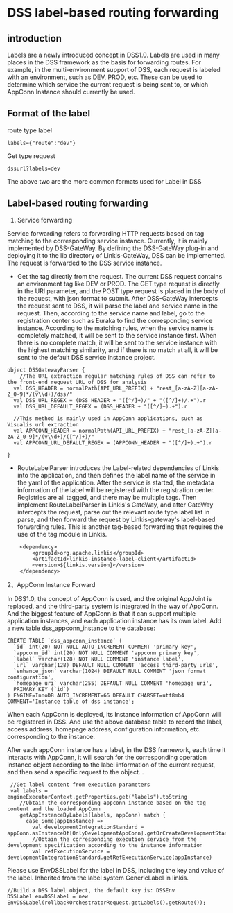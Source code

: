 # DSS label-based routing forwarding

## introduction

Labels are a newly introduced concept in DSS1.0. Labels are used in many places in the DSS framework as the basis for forwarding routes. For example, in the multi-environment support of DSS, each request is labeled with an environment, such as DEV, PROD, etc. These can be used to determine which service the current request is being sent to, or which AppConn Instance should currently be used.

## Format of the label

route type label

```
labels={"route":"dev"}
```

Get type request

```
dssurl?labels=dev
```

The above two are the more common formats used for Label in DSS

## Label-based routing forwarding

1. Service forwarding

Service forwarding refers to forwarding HTTP requests based on tag matching to the corresponding service instance. Currently, it is mainly implemented by DSS-GateWay. By defining the DSS-GateWay plug-in and deploying it to the lib directory of Linkis-GateWay, DSS can be implemented. The request is forwarded to the DSS service instance.

* Get the tag directly from the request. The current DSS request contains an environment tag like DEV or PROD. The GET type request is directly in the URl parameter, and the POST type request is placed in the body of the request, with json format to submit. After DSS-GateWay intercepts the request sent to DSS, it will parse the label and service name in the request. Then, according to the service name and label, go to the registration center such as Euraka to find the corresponding service instance. According to the matching rules, when the service name is completely matched, it will be sent to the service instance first. When there is no complete match, it will be sent to the service instance with the highest matching similarity, and if there is no match at all, it will be sent to the default DSS service instance project.

```
object DSSGatewayParser {
    //The URL extraction regular matching rules of DSS can refer to the front-end request URL of DSS for analysis
  val DSS_HEADER = normalPath(API_URL_PREFIX) + "rest_[a-zA-Z][a-zA-Z_0-9]*/(v\\d+)/dss/"
  val DSS_URL_REGEX = (DSS_HEADER + "([^/]+)/" + "([^/]+)/.+").r
  val DSS_URL_DEFAULT_REGEX = (DSS_HEADER + "([^/]+).+").r
  
  //This method is mainly used in AppConn applications, such as Visualis url extraction
  val APPCONN_HEADER = normalPath(API_URL_PREFIX) + "rest_[a-zA-Z][a-zA-Z_0-9]*/(v\\d+)/([^/]+)/"
  val APPCONN_URL_DEFAULT_REGEX = (APPCONN_HEADER + "([^/]+).+").r

}
```

* RouteLabelParser introduces the Label-related dependencies of Linkis into the application, and then defines the label name of the service in the yaml of the application. After the service is started, the metadata information of the label will be registered with the registration center. Registries are all tagged, and there may be multiple tags. Then implement RouteLabelParser in Linkis's GateWay, and after GateWay intercepts the request, parse out the relevant route type label list in parse, and then forward the request by Linkis-gateway's label-based forwarding rules. This is another tag-based forwarding that requires the use of the tag module in Linkis.

```
    <dependency>
        <groupId>org.apache.linkis</groupId>
        <artifactId>linkis-instance-label-client</artifactId>
        <version>${linkis.version}</version>
    </dependency>
```

2、AppConn Instance Forward

In DSS1.0, the concept of AppConn is used, and the original AppJoint is replaced, and the third-party system is integrated in the way of AppConn. And the biggest feature of AppConn is that it can support multiple application instances, and each application instance has its own label. Add a new table dss_appconn_instance to the database:

```
CREATE TABLE `dss_appconn_instance` (
  `id` int(20) NOT NULL AUTO_INCREMENT COMMENT 'primary key',
  `appconn_id` int(20) NOT NULL COMMENT 'appconn primary key',
  `label` varchar(128) NOT NULL COMMENT 'instance label',
  `url` varchar(128) DEFAULT NULL COMMENT 'access third-party urls',
  `enhance_json` varchar(1024) DEFAULT NULL COMMENT 'json format configuration',
  `homepage_uri` varchar(255) DEFAULT NULL COMMENT 'homepage uri',
  PRIMARY KEY (`id`)
) ENGINE=InnoDB AUTO_INCREMENT=66 DEFAULT CHARSET=utf8mb4 COMMENT='Instance table of dss instance';
```

When each AppConn is deployed, its Instance information of AppConn will be registered in DSS. And use the above database table to record the label, access address, homepage address, configuration information, etc. corresponding to the instance.

After each appConn instance has a label, in the DSS framework, each time it interacts with AppConn, it will search for the corresponding operation instance object according to the label information of the current request, and then send a specific request to the object. .

```
 //Get label content from execution parameters
 val labels = engineExecutorContext.getProperties.get("labels").toString
    //Obtain the corresponding appconn instance based on the tag content and the loaded AppConn
    getAppInstanceByLabels(labels, appConn) match {
      case Some(appInstance) =>
        val developmentIntegrationStandard = appConn.asInstanceOf[OnlyDevelopmentAppConn].getOrCreateDevelopmentStandard
        //Obtain the corresponding execution service from the development specification according to the instance information
        val refExecutionService = developmentIntegrationStandard.getRefExecutionService(appInstance)
```

Please use EnvDSSLabel for the label in DSS, including the key and value of the label. Inherited from the label system GenericLabel in linkis.

```
//Build a DSS label object, the default key is: DSSEnv
DSSLabel envDSSLabel = new EnvDSSLabel(rollbackOrchestratorRequest.getLabels().getRoute());
```

